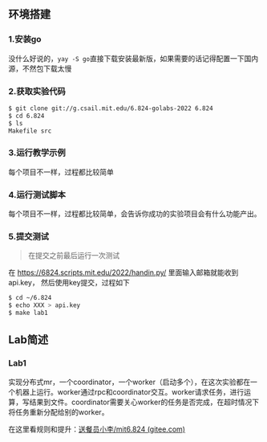 ## 环境搭建

### 1.安装go

没什么好说的，`yay -S go`直接下载安装最新版，如果需要的话记得配置一下国内源，不然包下载太慢

### 2.获取实验代码

```bash
$ git clone git://g.csail.mit.edu/6.824-golabs-2022 6.824
$ cd 6.824
$ ls
Makefile src
```

### 3.运行教学示例

每个项目不一样，过程都比较简单

### 4.运行测试脚本

每个项目不一样，过程都比较简单，会告诉你成功的实验项目会有什么功能产出。

### 5.提交测试

> 在提交之前最后运行一次测试

在 https://6824.scripts.mit.edu/2022/handin.py/ 里面输入邮箱就能收到api.key， 然后使用key提交，过程如下

```bash
$ cd ~/6.824
$ echo XXX > api.key
$ make lab1
```

## Lab简述

### Lab1

实现分布式mr，一个coordinator，一个worker（启动多个），在这次实验都在一个机器上运行。worker通过rpc和coordinator交互。worker请求任务，进行运算，写结果到文件。coordinator需要关心worker的任务是否完成，在超时情况下将任务重新分配给别的worker。

在这里看规则和提升：[送餐员小李/mit6.824 (gitee.com)](https://gitee.com/songcanyuan/mit6.824)